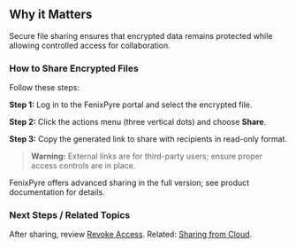 
## Why it Matters
Secure file sharing ensures that encrypted data remains protected while allowing controlled access for collaboration.

### How to Share Encrypted Files
Follow these steps:

**Step 1:** Log in to the FenixPyre portal and select the encrypted file.

**Step 2:** Click the actions menu (three vertical dots) and choose **Share**.

<!-- IMG: ./media/05-user-guide/share-file.png | Alt: Sharing options in FenixPyre portal -->

**Step 3:** Copy the generated link to share with recipients in read-only format.

> **Warning:** External links are for third-party users; ensure proper access controls are in place.

FenixPyre offers advanced sharing in the full version; see product documentation for details.

### Next Steps / Related Topics
After sharing, review [Revoke Access](../04-admin-guide/revoke-access.md). Related: [Sharing from Cloud](./sharing-from-cloud.md).
